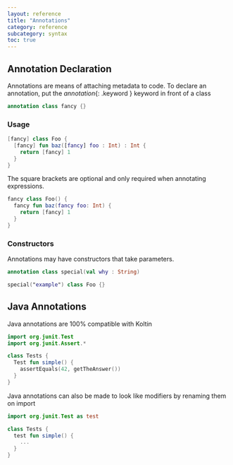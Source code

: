 ```yaml
---
layout: reference
title: "Annotations"
category: reference
subcategory: syntax
toc: true
---
```


## Annotation Declaration
Annotations are means of attaching metadata to code. To declare an annotation, put the *annotation*{: .keyword } keyword in front of a class

``` kotlin
annotation class fancy {}
```

### Usage

``` kotlin
[fancy] class Foo {
  [fancy] fun baz([fancy] foo : Int) : Int {
    return [fancy] 1
  }
}
```

The square brackets are optional and only required when annotating expressions.

``` kotlin
fancy class Foo() {
  fancy fun baz(fancy foo: Int) {
    return [fancy] 1
  }
}
```

### Constructors

Annotations may have constructors that take parameters.

``` kotlin
annotation class special(val why : String)

special("example") class Foo {}
```

## Java Annotations

Java annotations are 100% compatible with Koltin

``` kotlin
import org.junit.Test
import org.junit.Assert.*

class Tests {
  Test fun simple() {
    assertEquals(42, getTheAnswer())
  }
}
```

Java annotations can also be made to look like modifiers by renaming them on import

``` kotlin
import org.junit.Test as test

class Tests {
  test fun simple() {
    ...
  }
}
```


